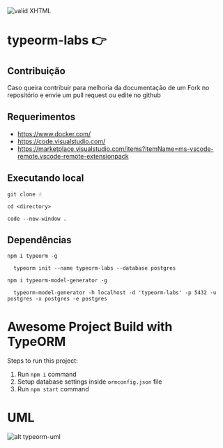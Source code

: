 [checkmark]: https://raw.githubusercontent.com/mozgbrasil/mozgbrasil.github.io/master/assets/images/logos/logo_32_32.png "MOZG"

![valid XHTML][checkmark]

# typeorm-labs 👉️

## Contribuição

Caso queira contribuir para melhoria da documentação de um Fork no repositório e envie um pull request ou edite no github

## Requerimentos

- https://www.docker.com/
- https://code.visualstudio.com/
- https://marketplace.visualstudio.com/items?itemName=ms-vscode-remote.vscode-remote-extensionpack

## Executando local

```
git clone ☝️

cd <directory>

code --new-window .
```

## Dependências

```
npm i typeorm -g

  typeorm init --name typeorm-labs --database postgres

npm i typeorm-model-generator -g

  typeorm-model-generator -h localhost -d 'typeorm-labs' -p 5432 -u postgres -x postgres -e postgres
```

# Awesome Project Build with TypeORM

Steps to run this project:

1. Run `npm i` command
2. Setup database settings inside `ormconfig.json` file
3. Run `npm start` command

# UML

![alt typeorm-uml](http://www.plantuml.com/plantuml/png/dLLjRzem4FwUNt6ZqWHIkz9DdTGgZPfsh4LROM9qqwP9o8alO15iP3kZhF3VPpifJIYihE43zjrpBu_lpZvNcaYTJLBFUqKnOHn1aoZ5Ed8omNsWaVrl07BDz1ngVXGuZNyO1R-udmYkGR4_U7RKX5YaGfuD9Pa7zSBEFxI8eFReVJh6UVsk0VS9mvGkmJZqdU7f1oB7LoAbo7k21lvh0mpyGwSBuCu6N3b9rfta7lP2zpsnNTaPGJRXcomfjI4dI1ava1WBISlsteXH1ALHej3pAQfSC44z4hJOn4p6ANgU5bFG0YAXjPW0PSQRPe9xdXepFYMIJ42AZ5CJWwE4uv8yDJbQzo2aSLnIg16XOiRu41AIAYnfHeJJcMHQ8ozq9MMS4gNWtWFpNP1uF7I1BoqhsCF4_fmkb5BC2d6Id9mqcxc9EGMKLVdICmnTWy2jGgakX1YhVSZiUX3P3JI0g8h09k3AxgG3Hg5n2krEltNLwi5APx5FTKN581vXF1QP7b2YqMBwxPlMrtvuymM-j_lNtTk-ay3FRgTLVzyecqhKcUGx6ovN10jk9LRhVBQcQuObTT4khyDUUDatsczXxqUxSrK_QZOhwP7Cr5hkXfrcKShK2EaBZe6fY5UoVIJQmzyCPuQgp1SvsOVD3dHpw20sisukYirStXuVLyj2j6tepGvVGZJPraQ-__5J4AmG6vgmG2ohlLsqTQcXTpaB2xHttxPJg1o2kKjDFEVgejlzt0exPQqPNpr8nP3n_slSa5A9Ig5XG1wMEOl7xND3-P23qX9nIqdVLRipjY_4Ba3pvcZy1x9QXxmCZrNOfGW9aqftjbLX_Ont0f8XhezFpRLf_CPT2pLOB0uE5lTGAzrzjHN62P_1bFm8Woa6SAEFv_IB1THMnJRFxpboQb_vlm00 "mouseover typeorm-uml")
